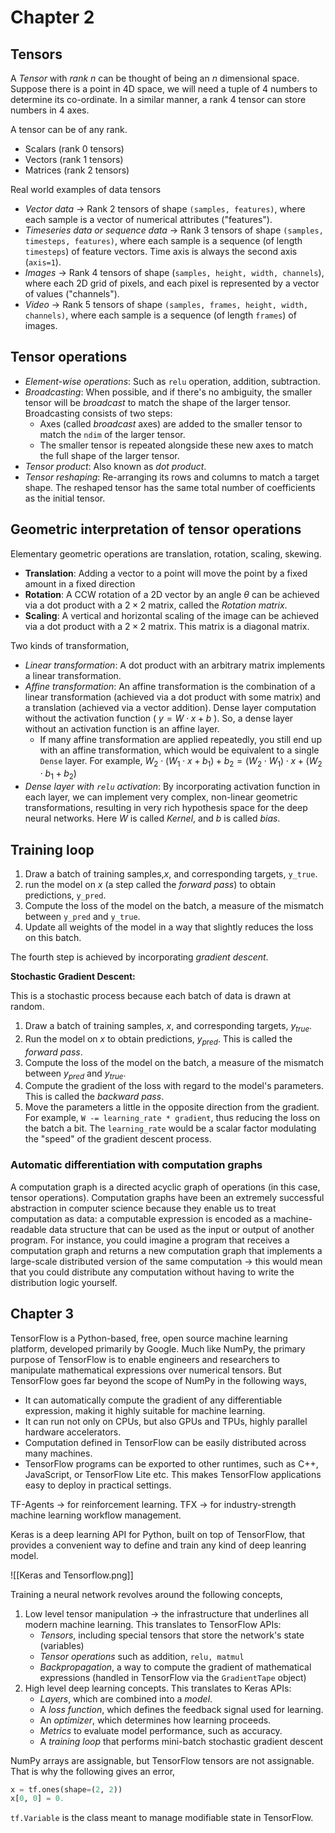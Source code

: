 # Chapter 2

## Tensors

A *Tensor* with *rank* $n$ can be thought of being an $n$ dimensional space. Suppose there is a point in 4D space, we will need a tuple of 4 numbers to determine its co-ordinate. In a similar manner, a rank 4 tensor can store numbers in 4 axes.

A tensor can be of any rank.
* Scalars (rank 0 tensors)
* Vectors (rank 1 tensors)
* Matrices (rank 2 tensors)

Real world examples of data tensors

* *Vector data* $\rightarrow$ Rank 2 tensors of shape `(samples, features)`, where each sample is a vector of numerical attributes ("features").
* *Timeseries data or sequence data* $\rightarrow$ Rank 3 tensors of shape `(samples, timesteps, features)`, where each sample is a sequence (of length `timesteps`) of feature vectors. Time axis is always the second axis (`axis=1`).
* *Images* $\rightarrow$ Rank 4 tensors of shape (`samples, height, width, channels`), where each 2D grid of pixels, and each pixel is represented by a vector of values ("channels").
* *Video* $\rightarrow$ Rank 5 tensors of shape `(samples, frames, height, width, channels)`, where each sample is a sequence (of length `frames`) of images.

## Tensor operations

* *Element-wise operations*: Such as `relu` operation, addition, subtraction.
* *Broadcasting*: When possible, and if there's no ambiguity, the smaller tensor will be *broadcast* to match the shape of the larger tensor. Broadcasting consists of two steps:
	* Axes (called *broadcast* axes) are added to the smaller tensor to match the `ndim` of the larger tensor.
	* The smaller tensor is repeated alongside these new axes to match the full shape of the larger tensor.
* *Tensor product*: Also known as *dot product*.
* *Tensor reshaping*: Re-arranging its rows and columns to match a target shape. The reshaped tensor has the same total number of coefficients as the initial tensor.

## Geometric interpretation of tensor operations

Elementary geometric operations are translation, rotation, scaling, skewing.

* **Translation**: Adding a vector to a point will move the point by a fixed amount in a fixed direction
* **Rotation**: A CCW rotation of a 2D vector by an angle $\theta$ can be achieved via a dot product with a $2\times2$ matrix, called the *Rotation matrix*.
* **Scaling**: A vertical and horizontal scaling of the image can be achieved via a dot product with a $2\times2$ matrix. This matrix is a diagonal matrix.

Two kinds of transformation,

* *Linear transformation*: A dot product with an arbitrary matrix implements a linear transformation.
* *Affine transformation*: An affine transformation is the combination of a linear transformation (achieved via a dot product with some matrix) and a translation (achieved via a vector addition). Dense layer computation without the activation function ( $y = W \cdot x + b$ ). So, a dense layer without an activation function is an affine layer.
	* If many affine transformation are applied repeatedly, you still end up with an affine transformation, which would be equivalent to a single `Dense` layer. For example, $W_2 \cdot (W_1 \cdot x + b_1) + b_2 = (W_2 \cdot W_1) \cdot x + (W_2 \cdot b_1 + b_2)$
* *Dense layer with `relu` activation*: By incorporating activation function in each layer, we can implement very complex, non-linear geometric transformations, resulting in very rich hypothesis space for the deep neural networks. Here $W$ is called *Kernel*, and $b$ is called *bias*.

## Training loop

1. Draw a batch of training samples,$x$, and corresponding targets, `y_true`.
2. run the model on $x$ (a step called the *forward pass*) to obtain predictions, `y_pred`.
3. Compute the loss of the model on the batch, a measure of the mismatch between `y_pred` and `y_true`.
4. Update all weights of the model in a way that slightly reduces the loss on this batch.

The fourth step is achieved by incorporating *gradient descent*.

**Stochastic Gradient Descent:**

This is a stochastic process because each batch of data is drawn at random.

1. Draw a batch of training samples, $x$, and corresponding targets, $y_{true}$.
2. Run the model on $x$ to obtain predictions, $y_{pred}$. This is called the *forward pass*.
3. Compute the loss of the model on the batch, a measure of the mismatch between $y_{pred}$ and $y_{true}$.
4. Compute the gradient of the loss with regard to the model's parameters. This is called the *backward pass*.
5. Move the parameters a little in the opposite direction from the gradient. For example, `W -= learning_rate * gradient`, thus reducing the loss on the batch a bit. The `learning_rate` would be a scalar factor modulating the "speed" of the gradient descent process.

### Automatic differentiation with computation graphs

A computation graph is a directed acyclic graph of operations (in this case, tensor operations). Computation graphs have been an extremely successful abstraction in computer science because they enable us to treat computation as data: a computable expression is encoded as a machine-readable data structure that can be used as the input or output of another program. For instance, you could imagine a program that receives a computation graph and returns a new computation graph that implements a large-scale distributed version of the same computation $\rightarrow$ this would mean that you could distribute any computation without having to write the distribution logic yourself.

## Chapter 3

TensorFlow is a Python-based, free, open source machine learning platform, developed primarily by Google. Much like NumPy, the primary purpose of TensorFlow is to enable engineers and researchers to manipulate mathematical expressions over numerical tensors. But TensorFlow goes far beyond the scope of NumPy in the following ways,

* It can automatically compute the gradient of any differentiable expression, making it highly suitable for machine learning.
* It can run not only on CPUs, but also GPUs and TPUs, highly parallel hardware accelerators.
* Computation defined in TensorFlow can be easily distributed across many machines.
* TensorFlow programs can be exported to other runtimes, such as C++, JavaScript, or TensorFlow Lite etc. This makes TensorFlow applications easy to deploy in practical settings.

TF-Agents $\rightarrow$ for reinforcement learning.
TFX $\rightarrow$ for industry-strength machine learning workflow management.

Keras is a deep learning API for Python, built on top of TensorFlow, that provides a convenient way to define and train any kind of deep leanring model.

![[Keras and Tensorflow.png]]

Training a neural network revolves around the following concepts,

1. Low level tensor manipulation $\rightarrow$ the infrastructure that underlines all modern machine learning. This translates to TensorFlow APIs:
	* *Tensors*, including special tensors that store the network's state (variables)
	* *Tensor operations* such as addition, `relu, matmul`
	* *Backpropagation*, a way to compute the gradient of mathematical expressions (handled in TensorFlow via the `GradientTape` object)
2. High level deep learning concepts. This translates to Keras APIs:
	* *Layers*, which are combined into a *model*.
	* A *loss function*, which defines the feedback signal used for learning.
	* An *optimizer*, which determines how learning proceeds.
	* *Metrics* to evaluate model performance, such as accuracy.
	* A *training loop* that performs mini-batch stochastic gradient descent

NumPy arrays are assignable, but TensorFlow tensors are not assignable. That is why the following gives an error,

```Python
x = tf.ones(shape=(2, 2))
x[0, 0] = 0.
```

`tf.Variable` is the class meant to manage modifiable state in TensorFlow.